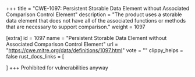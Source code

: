 +++
title = "CWE-1097: Persistent Storable Data Element without Associated Comparison Control Element"
description	= "The product uses a storable data element that does not have all of the associated functions or methods that are necessary to support comparison."
weight = 1097

[extra]
id = 1097
name = "Persistent Storable Data Element without Associated Comparison Control Element"
url = "https://cwe.mitre.org/data/definitions/1097.html"
vote = ""
clippy_helps = false
rust_docs_links = [
	
]
+++
Prohibited for vulnerabilities anyway
